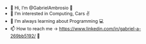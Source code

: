 - 👋 Hi, I’m @GabrielAmbrosio 🧉
- 👀 I’m interested in Computing, Cars ✌ 
- 🌱 I’m always learning about Programming 💻
- 📫 How to reach me -> https://www.linkedin.com/in/gabriel-a-269bb5192/ 📧 

<!---
GabrielAmbrosio/GabrielAmbrosio is a ✨ special ✨ repository because its `README.md` (this file) appears on your GitHub profile.
You can click the Preview link to take a look at your changes.
--->
